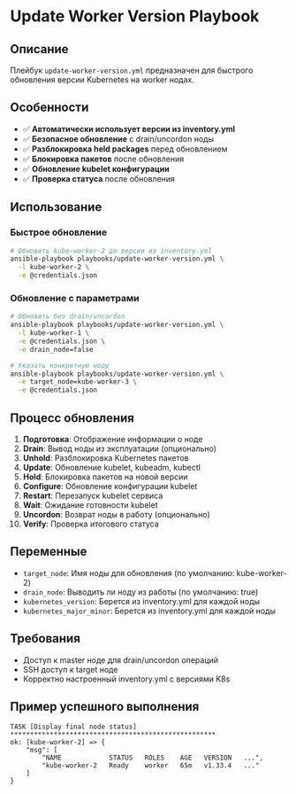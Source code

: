 # Update Worker Version Playbook

## Описание
Плейбук `update-worker-version.yml` предназначен для быстрого обновления версии Kubernetes на worker нодах.

## Особенности
- ✅ **Автоматически использует версии из inventory.yml**
- ✅ **Безопасное обновление** с drain/uncordon ноды
- ✅ **Разблокировка held packages** перед обновлением
- ✅ **Блокировка пакетов** после обновления
- ✅ **Обновление kubelet конфигурации**
- ✅ **Проверка статуса** после обновления

## Использование

### Быстрое обновление
```bash
# Обновить kube-worker-2 до версии из inventory.yml
ansible-playbook playbooks/update-worker-version.yml \
  -l kube-worker-2 \
  -e @credentials.json
```

### Обновление с параметрами
```bash
# Обновить без drain/uncordon
ansible-playbook playbooks/update-worker-version.yml \
  -l kube-worker-1 \
  -e @credentials.json \
  -e drain_node=false

# Указать конкретную ноду
ansible-playbook playbooks/update-worker-version.yml \
  -e target_node=kube-worker-3 \
  -e @credentials.json
```

## Процесс обновления

1. **Подготовка**: Отображение информации о ноде
2. **Drain**: Вывод ноды из эксплуатации (опционально)
3. **Unhold**: Разблокировка Kubernetes пакетов
4. **Update**: Обновление kubelet, kubeadm, kubectl
5. **Hold**: Блокировка пакетов на новой версии
6. **Configure**: Обновление конфигурации kubelet
7. **Restart**: Перезапуск kubelet сервиса
8. **Wait**: Ожидание готовности kubelet
9. **Uncordon**: Возврат ноды в работу (опционально)
10. **Verify**: Проверка итогового статуса

## Переменные

- `target_node`: Имя ноды для обновления (по умолчанию: kube-worker-2)
- `drain_node`: Выводить ли ноду из работы (по умолчанию: true)
- `kubernetes_version`: Берется из inventory.yml для каждой ноды
- `kubernetes_major_minor`: Берется из inventory.yml для каждой ноды

## Требования

- Доступ к master ноде для drain/uncordon операций
- SSH доступ к target ноде
- Корректно настроенный inventory.yml с версиями K8s

## Пример успешного выполнения

```
TASK [Display final node status] ****************************************************
ok: [kube-worker-2] => {
    "msg": [
        "NAME            STATUS   ROLES    AGE   VERSION   ...",
        "kube-worker-2   Ready    worker   65m   v1.33.4   ..."
    ]
}
```
